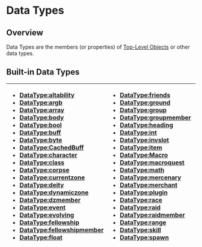 # Data Types

## Overview

Data Types are the members \(or properties\) of [Top-Level Objects](../top-level-objects/) or other data types.

## Built-in Data Types

<table>
  <thead>
    <tr>
      <th style="text-align:left">
        <ul>
          <li><a href="datatype-altability.md">DataType:altability</a>
          </li>
          <li><a href="datatype-argb.md">DataType:argb</a>
          </li>
          <li><a href="datatype-array.md">DataType:array</a>
          </li>
          <li><a href="datatype-body.md">DataType:body</a>
          </li>
          <li><a href="datatype-bool.md">DataType:bool</a>
          </li>
          <li><a href="datatype-buff.md">DataType:buff</a>
          </li>
          <li><a href="datatype-byte.md">DataType:byte</a>
          </li>
          <li><a href="datatype-cachedbuff.md">DataType:CachedBuff</a>
          </li>
          <li><a href="datatype-character.md">DataType:character</a>
          </li>
          <li><a href="datatype-class.md">DataType:class</a>
          </li>
          <li><a href="datatype-corpse.md">DataType:corpse</a>
          </li>
          <li><a href="datatype-currentzone.md">DataType:currentzone</a>
          </li>
          <li><a href="datatype-deity.md">DataType:deity</a>
          </li>
          <li><a href="datatype-dynamiczone.md">DataType:dynamiczone</a>
          </li>
          <li><a href="datatype-dzmember.md">DataType:dzmember</a>
          </li>
          <li><a href="datatype-event.md">DataType:event</a>
          </li>
          <li><a href="datatype-evolving.md">DataType:evolving</a>
          </li>
          <li><a href="datatype-fellowship.md">DataType:fellowship</a>
          </li>
          <li><a href="datatype-fellowshipmember.md">DataType:fellowshipmember</a>
          </li>
          <li><a href="datatype-float.md">DataType:float</a>
          </li>
        </ul>
      </th>
      <th style="text-align:left">
        <ul>
          <li><a href="datatype-friends.md">DataType:friends</a>
          </li>
          <li><a href="datatype-ground.md">DataType:ground</a>
          </li>
          <li><a href="datatype-group.md">DataType:group</a>
          </li>
          <li><a href="datatype-groupmember.md">DataType:groupmember</a>
          </li>
          <li><a href="datatype-heading.md">DataType:heading</a>
          </li>
          <li><a href="datatype-int.md">DataType:int</a>
          </li>
          <li><a href="datatype-invslot.md">DataType:invslot</a>
          </li>
          <li><a href="datatype-item.md">DataType:item</a>
          </li>
          <li><a href="datatype-macro.md">DataType:Macro</a>
          </li>
          <li><a href="datatype-macroquest.md">DataType:macroquest</a>
          </li>
          <li><a href="datatype-math.md">DataType:math</a>
          </li>
          <li><a href="datatype-mercenary.md">DataType:mercenary</a>
          </li>
          <li><a href="datatype-merchant.md">DataType:merchant</a>
          </li>
          <li><a href="datatype-plugin.md">DataType:plugin</a>
          </li>
          <li><a href="datatype-race.md">DataType:race</a>
          </li>
          <li><a href="datatype-raid.md">DataType:raid</a>
          </li>
          <li><a href="datatype-raidmember.md">DataType:raidmember</a>
          </li>
          <li><a href="datatype-range.md">DataType:range</a>
          </li>
          <li><a href="datatype-skill.md">DataType:skill</a>
          </li>
          <li><a href="datatype-spawn.md">DataType:spawn</a>
          </li>
        </ul>
      </th>
      <th style="text-align:left">
        <ul>
          <li><a href="datatype-spell.md">DataType:spell</a>
          </li>
          <li><a href="datatype-string.md">DataType:string</a>
          </li>
          <li><a href="datatype-switch.md">DataType:switch</a>
          </li>
          <li><a href="datatype-target.md">DataType:target</a>
          </li>
          <li><a href="datatype-task.md">DataType:task</a>
          </li>
          <li><a href="./">Datatype:taskmember</a>
          </li>
          <li><a href="./">DataType:taskmember</a>
          </li>
          <li><a href="datatype-ticks.md">DataType:ticks</a>
          </li>
          <li><a href="datatype-time.md">DataType:time</a>
          </li>
          <li><a href="datatype-timer.md">DataType:timer</a>
          </li>
          <li><a href="datatype-type.md">DataType:type</a>
          </li>
          <li><a href="datatype-window.md">DataType:window</a>
          </li>
          <li><a href="datatype-xtaggrocount.md">DataType:xtaggrocount</a>
          </li>
          <li><a href="datatype-xtarget.md">DataType:xtarget</a>
          </li>
          <li><a href="datatype-zone.md">DataType:zone</a>
          </li>
        </ul>
      </th>
    </tr>
  </thead>
  <tbody></tbody>
</table>

